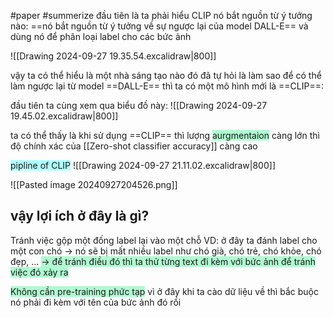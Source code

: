 #paper #summerize 
đầu tiên là ta phải hiểu CLIP nó bắt nguồn từ ý tưởng nào:
==nó bắt nguồn từ ý tưởng về sự ngược lại của model DALL-E== và dùng nó để phân loại label cho các bức ảnh

![[Drawing 2024-09-27 19.35.54.excalidraw|800]]

vậy ta có thể hiểu là một nhà sáng tạo nào đó đã tự hỏi là làm sao để có thể làm ngược lại từ model ==DALL-E== thì ta có một mô hình mới là ==CLIP==:

đầu tiên ta cùng xem qua biểu đồ này:
![[Drawing 2024-09-27 19.45.02.excalidraw|800]]

ta có thể thấy là khi sử dụng ==CLIP== thì lượng <span style="background:#affad1">aurgmentaion</span> càng lớn thì độ chính xác của [[Zero-shot classifier accuracy]] càng cao

<span style="background:#b1ffff">pipline of CLIP</span>
![[Drawing 2024-09-27 21.11.02.excalidraw|800]]

![[Pasted image 20240927204526.png]]

## vậy lợi ích ở đây là gì?

Tránh việc gộp một đống label lại vào một chỗ
	VD: ở đây ta đánh label cho một con chó -> nó sẽ bị mất nhiều label như chó già, chó trẻ, chó khỏe, chó đẹp, ...
<span style="background:#affad1">-> để tránh điều đó thì ta thử từng text đi kèm với bức ảnh để tránh việc đó xảy ra</span>

<span style="background:#affad1">Không cần </span><span style="background:#affad1">pre-training phức tạp</span> vì ở đây khi ta cào dữ liệu về thì bắc buộc nó phải đi kèm với tên của bức ảnh đó rồi